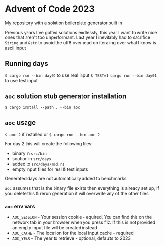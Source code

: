 # Advent of Code 2023

My repository with a solution boilerplate generator built in

Previous years I've golfed solutions endlessly, this year I want to write nice
ones that aren't too unperformant. Last year I inevitably had to sacrifice
`String` and `&str` to avoid the utf8 overhead on iterating over what I know is
ascii input

## Running days

`$ cargo run --bin day01` to use real input
`$ TEST=1 cargo run --bin day01` to use test input

## `aoc` solution stub generator installation

`$ cargo install --path . --bin aoc`

## `aoc` usage

`$ aoc 2` if installed or `$ cargo run --bin aoc 2` 

For day 2 this will create the following files:

- binary in `src/bin`
- soution in `src/days`
- added to `src/days/mod.rs`
- empty input files for resl & test inputs

Generated days are not automatically added to benchmarks

`aoc` assumes that is the binary file exists then everything is already set up,
if you delete this & rerun generation it will overwrite any of the other files

### `aoc` env vars

- `AOC_SESSION` - Your session cookie - equired. You can find this on the network tab in your browser when you press f12. If this is not provided an empty input file will be created instead
- `AOC_CACHE` - The location for the local input cache - required
- `AOC_YEAR` - The year to retrieve - optional, defaults to 2023
